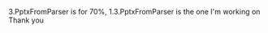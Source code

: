 3.PptxFromParser is for 70%, 1.3.PptxFromParser is the one I'm working on                            
Thank you
